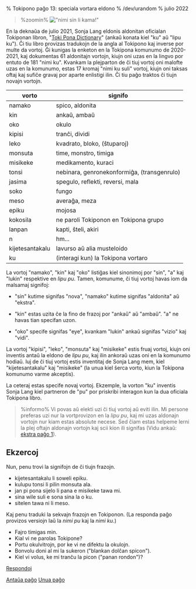 % Tokipono paĝo 13: speciala vortara eldono
% /dev/urandom
% julio 2022

<!-- La titolo de ĉi tiu paĝo estas aludo al la serioj "Street Fighter" de Capcom
kaj specife al la ludo "Street Fighter II", kiu ricevis diversajn plibonigajn kaj 
ĝisdatigajn versiojn dum sia vivdaŭro. Specife, ĝi aludas la Sega Genesis / 
Mega Drive de SF2 Champion Edition kaj SF2
Hyper Fighting, "Street Fighter II: Special Champion Edition". Tradukistoj: vi
povas anstataŭigi tiun aludon per io alia laŭvole, sed ĝi devas taŭgi por ĉiuj spektantoj. -->

<style>
.zoomin {
	text-align: center;
}
.zoomin img {
	width: 320px;
	image-rendering:crisp-edges;
	image-rendering: pixelated;
};
</style>

> %zoomin%
> !["nimi sin li kama!"](/tokipona/nimi_sin_li_kama.gif)
> 

En la deknaŭa de julio 2021, Sonja Lang eldonis aldonitan oficialan Tokiponan
libron, "[Toki Pona Dictionary](https://www.amazon.com/dp/0978292367)" (ankaŭ konata
kiel "ku" aŭ "lipu ku"). Ĉi tiu libro provizas tradukojn de la angla al Tokipono
kaj inverse por multe da vortoj. Ĝi kunigas la enketon en la Tokipona komunumo de 2020-2021, 
kaj dokumentas 61 aldonitajn vortojn, kiujn oni uzas en la lingvo por entuto de 181 "nimi ku". 
Kvankam la plejparton de ĉi tiuj vortoj oni malofte uzas en la komunumo, estas 17 kromaj 
"nimi ku suli" vortoj, kiujn oni taksas oftaj kaj sufiĉe gravaj por aparte enlistigi ilin. 
Ĉi tiu paĝo traktos ĉi tiujn novajn vortojn.

| vorto              | signifo                          |
|--------------------|----------------------------------|
| namako             | spico, aldonita                  |
| kin                | ankaŭ, ambaŭ                     |
| oko                | okulo                            |
| kipisi             | tranĉi, dividi                   |
| leko               | kvadrato, bloko, (ŝtuparoj)      |
| monsuta            | time, monstro, timiga            |
| misikeke           | medikamento, kuraci              |
| tonsi              | nebinara, genronekonformiĝa, (transgenrulo) |
| jasima             | spegulo, reflekti, reversi, mala |
| soko               | fungo                            |
| meso               | averaĝa, meza                 |
| epiku              | mojosa                           |
| kokosila           | ne paroli Tokiponon en Tokipona grupo |
| lanpan             | kapti, ŝteli, akiri              |
| n                  | hm...                  |
| kijetesantakalu    | lavurso aŭ alia musteloido       |
| ku                 | (interagi kun) la Tokipona vortaro |

La vortoj "namako", "kin" kaj "oko" listiĝas kiel sinonimoj por "sin", "a" kaj
"lukin" respektive en *lipu pu*. Tamen, komunume, ĉi tiuj vortoj havas
iom da malsamaj signifoj:

* "sin" kutime signifas "nova", "namako" kutime signifas "aldonita" aŭ "ekstra".

* "kin" estas uzita ĉe la fino de frazoj por "ankaŭ" aŭ "ambaŭ". "a" ne havas
  tian specifan uzon.

* "oko" specife signifas "eye", kvankam "lukin" ankaŭ signifas "vizio" kaj "vidi".

La vortoj "kipisi", "leko", "monsuta" kaj "misikeke" estis fruaj vortoj, kiujn 
oni inventis antaŭ la eldono de *lipu pu*, kaj ilin ankoraŭ uzas oni en la komunumo hodiaŭ.
Iuj de ĉi tiuj vortoj estis inventitaj de Sonja Lang mem, kiel
"kijetesantakalu" kaj "misikeke" (la unua kiel ŝerca vorto, kiun la Tokipona komunumo
varme akceptis).

La ceteraj estas specife novaj vortoj. Ekzemple, la vorton "ku" inventis 
Sonja Lang kiel partneron de "pu" por priskribi interagon kun
la dua oficiala Tokipona libro.

> %informo%
> Vi povas aŭ elekti uzi ĉi tiuj vortoj aŭ eviti ilin. Mi persone preferas uzi
> nur la vortprovizon en la *lipu pu*, kaj mi uzas aldonajn vortojn
> nur kiam estas absolute necese. Sed ĉiam estas helpeme lerni la plej oftajn
> aldonajn vortojn kaj scii kion ili signifas (Vidu ankaŭ: [ekstra paĝo
> 1](x1.html)).

## Ekzercoj

Nun, penu trovi la signifojn de ĉi tiujn frazojn.

* kijetesantakalu li soweli epiku.
* kulupu tonsi li pilin monsuta ala.
* jan pi pona sijelo li pana e misikeke tawa mi.
* sina wile suli e sona sina la o ku.
* sitelen tawa ni li meso.

Kaj penu traduki la sekvajn frazojn en Tokiponon. (La responda paĝo
provizos versiojn laŭ la *nimi pu* kaj la *nimi ku*.)

* Fajro timigas min.
* Kial vi ne parolas Tokipone?
* Portu okulvitrojn, por ke vi ne difektu la okulojn.
* Bonvolu doni al mi la sukeron ("blankan dolĉan spicon").
* Kiel vi volus, ke mi tranĉu la picon ("panan rondon")?

[Respondoj](answers.html#p13)

[Antaŭa paĝo](12.html) [Unua paĝo](index.html)
